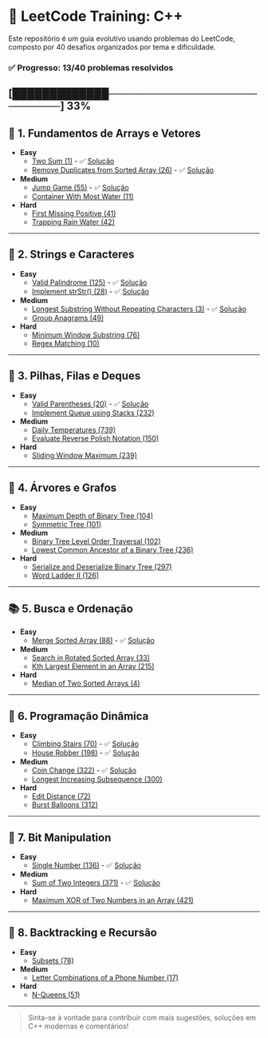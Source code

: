 # 🧠 LeetCode Training: C++

Este repositório é um guia evolutivo usando problemas do LeetCode, composto por 40 desafios organizados por tema e dificuldade.

### ✅ Progresso: 13/40 problemas resolvidos

[█████████████───────────────────────────] 33%
---

## 🔰 1. Fundamentos de Arrays e Vetores

- **Easy**
  - [Two Sum (1)](https://leetcode.com/problems/two-sum) - ✅ [Solução](/solutions/1%20-%20arrays/0001_Two-Sum.cpp)
  - [Remove Duplicates from Sorted Array (26)](https://leetcode.com/problems/remove-duplicates-from-sorted-array) - ✅ [Solução](/solutions/1%20-%20arrays/0026_Remove-Dup-Sorted-Arr.cpp)
- **Medium**
  - [Jump Game (55)](https://leetcode.com/problems/jump-game) - ✅ [Solução](/solutions/1%20-%20arrays/0055_jump-game.cpp)
  - [Container With Most Water (11)](https://leetcode.com/problems/container-with-most-water)
- **Hard**
  - [First Missing Positive (41)](https://leetcode.com/problems/first-missing-positive)
  - [Trapping Rain Water (42)](https://leetcode.com/problems/trapping-rain-water)

---

## 🔁 2. Strings e Caracteres

- **Easy**
  - [Valid Palindrome (125)](https://leetcode.com/problems/valid-palindrome) - ✅ [Solução](/solutions/2%20-%20strings/0125_valid-palindrome.cpp)
  - [Implement strStr() (28)](https://leetcode.com/problems/implement-strstr) - ✅ [Solução](/solutions/2%20-%20strings/0028_implement-strstr.cpp)
- **Medium**
  - [Longest Substring Without Repeating Characters (3)](https://leetcode.com/problems/longest-substring-without-repeating-characters) - ✅ [Solução](/solutions/2%20-%20strings/0003_longest-substring.cpp)
  - [Group Anagrams (49)](https://leetcode.com/problems/group-anagrams)
- **Hard**
  - [Minimum Window Substring (76)](https://leetcode.com/problems/minimum-window-substring)
  - [Regex Matching (10)](https://leetcode.com/problems/regular-expression-matching)

---

## 🧠 3. Pilhas, Filas e Deques

- **Easy**
  - [Valid Parentheses (20)](https://leetcode.com/problems/valid-parentheses) - ✅ [Solução](/solutions/3%20-%20stacks/0020_valid-parentheses.cpp)
  - [Implement Queue using Stacks (232)](https://leetcode.com/problems/implement-queue-using-stacks)
- **Medium**
  - [Daily Temperatures (739)](https://leetcode.com/problems/daily-temperatures)
  - [Evaluate Reverse Polish Notation (150)](https://leetcode.com/problems/evaluate-reverse-polish-notation)
- **Hard**
  - [Sliding Window Maximum (239)](https://leetcode.com/problems/sliding-window-maximum)

---

## 🌳 4. Árvores e Grafos

- **Easy**
  - [Maximum Depth of Binary Tree (104)](https://leetcode.com/problems/maximum-depth-of-binary-tree)
  - [Symmetric Tree (101)](https://leetcode.com/problems/symmetric-tree)
- **Medium**
  - [Binary Tree Level Order Traversal (102)](https://leetcode.com/problems/binary-tree-level-order-traversal)
  - [Lowest Common Ancestor of a Binary Tree (236)](https://leetcode.com/problems/lowest-common-ancestor-of-a-binary-tree)
- **Hard**
  - [Serialize and Deserialize Binary Tree (297)](https://leetcode.com/problems/serialize-and-deserialize-binary-tree)
  - [Word Ladder II (126)](https://leetcode.com/problems/word-ladder-ii)

---

## 📚 5. Busca e Ordenação

- **Easy**
  - [Merge Sorted Array (88)](https://leetcode.com/problems/merge-sorted-array) - ✅ [Solução](/solutions/5%20-%20sorting/0088_merge-sorted-array.cpp)
- **Medium**
  - [Search in Rotated Sorted Array (33)](https://leetcode.com/problems/search-in-rotated-sorted-array)
  - [Kth Largest Element in an Array (215)](https://leetcode.com/problems/kth-largest-element-in-an-array)
- **Hard**
  - [Median of Two Sorted Arrays (4)](https://leetcode.com/problems/median-of-two-sorted-arrays)

---

## 🧩 6. Programação Dinâmica

- **Easy**
  - [Climbing Stairs (70)](https://leetcode.com/problems/climbing-stairs) - ✅ [Solução](/solutions/36%20-%20dp/0070_climbing-stairs.cpp)
  - [House Robber (198)](https://leetcode.com/problems/house-robber) - ✅ [Solução](/solutions/6%20-%20dp/0198_house-robber.cpp)
- **Medium**
  - [Coin Change (322)](https://leetcode.com/problems/coin-change) - ✅ [Solução](/solutions/6%20-%20dp/0322_coin-change.cpp)
  - [Longest Increasing Subsequence (300)](https://leetcode.com/problems/longest-increasing-subsequence)
- **Hard**
  - [Edit Distance (72)](https://leetcode.com/problems/edit-distance)
  - [Burst Balloons (312)](https://leetcode.com/problems/burst-balloons)

---

## 🎯 7. Bit Manipulation

- **Easy**
  - [Single Number (136)](https://leetcode.com/problems/single-number) - ✅ [Solução](/solutions/7%20-%20bit/0136_single-number.cpp)
- **Medium**
  - [Sum of Two Integers (371)](https://leetcode.com/problems/sum-of-two-integers) - ✅ [Solução](/solutions/7%20-%20bit/0371_sum-of-two-integers.cpp)
- **Hard**
  - [Maximum XOR of Two Numbers in an Array (421)](https://leetcode.com/problems/maximum-xor-of-two-numbers-in-an-array)

---

## 🔄 8. Backtracking e Recursão

- **Easy**
  - [Subsets (78)](https://leetcode.com/problems/subsets)
- **Medium**
  - [Letter Combinations of a Phone Number (17)](https://leetcode.com/problems/letter-combinations-of-a-phone-number)
- **Hard**
  - [N-Queens (51)](https://leetcode.com/problems/n-queens)

---

> Sinta-se à vontade para contribuir com mais sugestões, soluções em C++ modernas e comentários!
